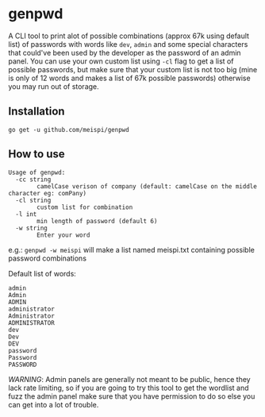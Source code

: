 # genpwd
A CLI tool to print alot of possible combinations (approx 67k using default list) of passwords with words like `dev`, `admin` and some special characters that could've been used by the developer as the password of an admin panel. You can use your own custom list using `-cl` flag to get a list of possible passwords, but make sure that your custom list is not too big (mine is only of 12 words and makes a list of 67k possible passwords) otherwise you may run out of storage.

## Installation
`go get -u github.com/meispi/genpwd`

## How to use
```
Usage of genpwd:
  -cc string
    	camelCase verison of company (default: camelCase on the middle character eg: comPany)
  -cl string
    	custom list for combination
  -l int
    	min length of password (default 6)
  -w string
    	Enter your word
```
e.g.: `genpwd -w meispi` will make a list named meispi.txt containing possible password combinations

Default list of words:
```
admin
Admin
ADMIN
administrator
Administrator
ADMINISTRATOR
dev
Dev
DEV
password
Password
PASSWORD
```


*WARNING*: Admin panels are generally not meant to be public, hence they lack rate limiting, so if you are going to try this tool to get the wordlist and fuzz the admin panel make sure that you have permission to do so else you can get into a lot of trouble.
